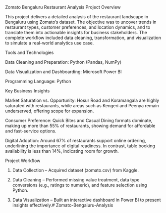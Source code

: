 Zomato Bengaluru Restaurant Analysis
Project Overview

This project delivers a detailed analysis of the restaurant landscape in Bengaluru using Zomato’s dataset. The objective was to uncover trends in restaurant types, customer preferences, and location dynamics, and to translate them into actionable insights for business stakeholders. The complete workflow included data cleaning, transformation, and visualization to simulate a real-world analytics use case.

Tools and Technologies

Data Cleaning and Preparation: Python (Pandas, NumPy)

Data Visualization and Dashboarding: Microsoft Power BI

Programming Language: Python

Key Business Insights

Market Saturation vs. Opportunity: Hosur Road and Koramangala are highly saturated with restaurants, while areas such as Kengeri and Peenya remain underserved, offering scope for expansion.

Consumer Preference: Quick Bites and Casual Dining formats dominate, making up more than 55% of restaurants, showing demand for affordable and fast-service options.

Digital Adoption: Around 67% of restaurants support online ordering, underlining the importance of digital readiness. In contrast, table booking availability is less than 14%, indicating room for growth.

Project Workflow

1. Data Collection – Acquired dataset (zomato.csv) from Kaggle.

2. Data Cleaning – Performed missing value treatment, data type conversions 
(e.g., ratings to numeric), and feature selection using Python.

3. Data Visualization – Built an interactive dashboard in Power BI to present insights effectively.#   Z o m a t o - B e n g a l u r u - A n a l y s i s  
 